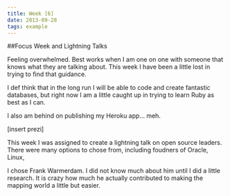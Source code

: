 ```yaml
---
title: Week [6]
date: 2013-09-28
tags: example
---
```


##Focus Week and Lightning Talks

Feeling overwhelmed.  Best works when I am one on one with someone that knows what they are talking about.  This week I have been a little lost in trying to find that guidance.  

I def think that in the long run I will be able to code and create fantastic databases, but right now I am a little caught up in trying to learn Ruby as best as I can. 


I also am behind on publishing my Heroku app... meh. 

[insert prezi]

This week I was assigned to create a lightning talk on open source leaders.  There were many options to chose from, including foudners of Oracle, Linux, 

I chose Frank Warmerdam.  I did not know much about him until I did a little research.  It is crazy how much he actually contributed to making the mapping world a little but easier.

